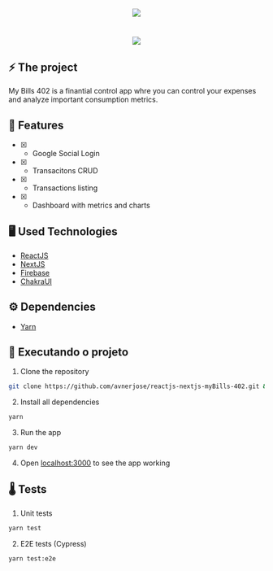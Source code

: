 <h1 align="center">
  <img src="public/mybills.png"/> 
</h1>

<h1 align="center">
  <img src="public/mybills.gif"/> 
</h1>

## ⚡️ The project
  My Bills 402 is a finantial control app whre you can control your expenses and analyze important consumption metrics. 
## 🎯 Features
 - [x] - Google Social Login
 - [x] - Transacitons CRUD
 - [x] - Transactions listing
 - [x] - Dashboard with metrics and charts
  
## 🖥️ Used Technologies
 - [ReactJS](https://reactjs.org/)
 - [NextJS](https://nextjs.org/)
 - [Firebase](https://firebase.google.com/?hl=pt)
 - [ChakraUI](https://chakra-ui.com/)

## ⚙️ Dependencies
 - [Yarn](https://yarnpkg.com/)
 
## 🚀️ Executando o projeto

1. Clone the repository 

```bash
git clone https://github.com/avnerjose/reactjs-nextjs-myBills-402.git && cd reactjs-nextjs-myBills-402
```
2. Install all dependencies

```bash
yarn
```
3. Run the app
```bash
yarn dev
```
4. Open [localhost:3000](http://localhost:3000) to see the app working


## 🌡️ Tests 

1. Unit tests 
```bash
yarn test
``` 
2. E2E tests (Cypress)
```bash 
yarn test:e2e
``` 
